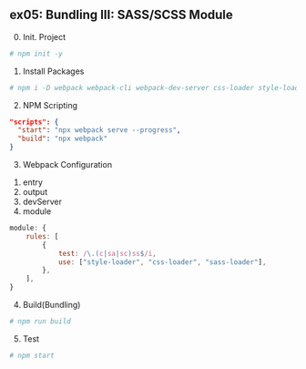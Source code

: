 ## ex05: Bundling III: SASS/SCSS Module

0. Init. Project

```sh
# npm init -y
```

1. Install Packages

```sh
# npm i -D webpack webpack-cli webpack-dev-server css-loader style-loader sass-loader sass
```

2. NPM Scripting

```json
"scripts": {
  "start": "npx webpack serve --progress",
  "build": "npx webpack"
}
```

3. Webpack Configuration

1) entry
2) output
3) devServer
4) module

```js
module: {
    rules: [
        {
            test: /\.(c|sa|sc)ss$/i,
            use: ["style-loader", "css-loader", "sass-loader"],
        },
    ],
}
```

4. Build(Bundling)

```sh
# npm run build
```

5. Test

```sh
# npm start
```
